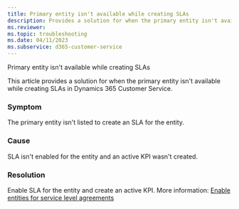 ```yaml
---
title: Primary entity isn't available while creating SLAs
description: Provides a solution for when the primary entity isn't available while creating SLAs in Dynamics 365 Customer Service.
ms.reviewer: 
ms.topic: troubleshooting
ms.date: 04/11/2023
ms.subservice: d365-customer-service
---
```


Primary entity isn't available while creating SLAs

This article provides a solution for when the primary entity isn't available while creating SLAs in Dynamics 365 Customer Service.

### Symptom

The primary entity isn't listed to create an SLA for the entity.

### Cause

SLA isn't enabled for the entity and an active KPI wasn't created.

### Resolution

Enable SLA for the entity and create an active KPI. More information: [Enable entities for service level agreements](/dynamics365/customer-service/enable-entities-service-level-agreements.md#enable-entities-for-service-level-agreements)
